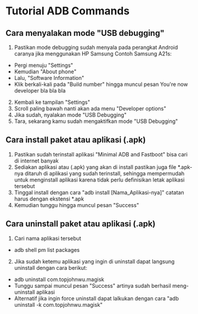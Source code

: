 # Tutorial ADB Commands
## Cara menyalakan mode "USB debugging"
1. Pastikan mode debugging sudah menyala pada perangkat Android caranya jika menggunakan HP Samsung
Contoh Samsung A21s:
- Pergi menuju "Settings"
- Kemudian "About phone"
- Lalu, "Software Information"
- Klik berkali-kali pada "Build number" hingga muncul pesan You're now developer bla bla bla
2. Kembali ke tampilan "Settings"
3. Scroll paling bawah nanti akan ada menu "Developer options"
4. Jika sudah, nyalakan mode "USB Debugging"
5. Tara, sekarang kamu sudah mengaktifkan mode "USB Debugging"

## Cara install paket atau aplikasi (.apk)
1. Pastikan sudah terinstall aplikasi "Minimal ADB and Fastboot" bisa cari di internet banyak
2. Sediakan aplikasi atau (.apk) yang akan di install pastikan juga file *.apk-nya ditaruh di aplikasi yang sudah terinstall, sehingga mempermudah untuk menginstall aplikasi karena tidak perlu definisikan letak aplikasi tersebut
3. Tinggal install dengan cara "adb install [Nama_Aplikasi-nya]" catatan harus dengan ekstensi *.apk
4. Kemudian tunggu hingga muncul pesan "Success"

## Cara uninstall paket atau aplikasi (.apk)
1. Cari nama aplikasi tersebut
- adb shell pm list packages
2. Jika sudah ketemu aplikasi yang ingin di uninstall dapat langsung uninstall dengan cara berikut:
- adb uninstall com.topjohnwu.magisk
- Tunggu sampai muncul pesan "Success" artinya sudah berhasil meng-uninstall aplikasi
- Alternatif jika ingin force uninstall dapat lalkukan dengan cara "adb uninstall -k com.topjohnwu.magisk"
 
